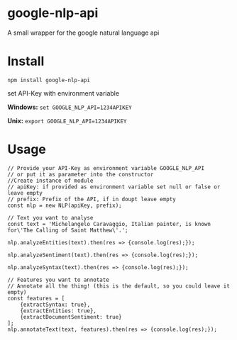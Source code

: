 # google-nlp-api
A small wrapper for the google natural language api

# Install
`npm install google-nlp-api`

set API-Key with environment variable

**Windows:**
`set GOOGLE_NLP_API=1234APIKEY`

**Unix:**
`export GOOGLE_NLP_API=1234APIKEY`


# Usage

    // Provide your API-Key as environment variable GOOGLE_NLP_API
    // or put it as parameter into the constructor
    //Create instance of module
    // apiKey: if provided as environment variable set null or false or leave empty
    // prefix: Prefix of the API, if in doupt leave empty
    const nlp = new NLP(apiKey, prefix);

    // Text you want to analyse
    const text = 'Michelangelo Caravaggio, Italian painter, is known for\'The Calling of Saint Matthew\'.';

    nlp.analyzeEntities(text).then(res => {console.log(res);});

    nlp.analyzeSentiment(text).then(res => {console.log(res);});

    nlp.analyzeSyntax(text).then(res => {console.log(res);});

    // Features you want to annotate
    // Annotate all the thing! (this is the default, so you could leave it empty)
    const features = [
        {extractSyntax: true},
        {extractEntities: true},
        {extractDocumentSentiment: true}
    ];
    nlp.annotateText(text, features).then(res => {console.log(res);});
